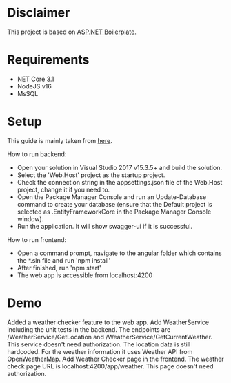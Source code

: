 # Disclaimer

This project is based on [ASP.NET Boilerplate](https://aspnetboilerplate.com/Pages/Documents).

# Requirements
- NET Core 3.1
- NodeJS v16
- MsSQL

# Setup
This guide is mainly taken from [here](https://aspnetboilerplate.com/Pages/Documents/Zero/Startup-Template-Angular).

How to run backend:
- Open your solution in Visual Studio 2017 v15.3.5+ and build the solution.
- Select the 'Web.Host' project as the startup project.
- Check the connection string in the appsettings.json file of the Web.Host project, change it if you need to.
- Open the Package Manager Console and run an Update-Database command to create your database (ensure that the Default project is selected as .EntityFrameworkCore in the Package Manager Console window).
- Run the application. It will show swagger-ui if it is successful.

How to run frontend:
- Open a command prompt, navigate to the angular folder which contains the *.sln file and run 'npm install'
- After finished, run 'npm start'
- The web app is accessible from localhost:4200

# Demo
Added a weather checker feature to the web app.
Add WeatherService including the unit tests in the backend. The endpoints are /WeatherService/GetLocation and /WeatherService/GetCurrentWeather. This service doesn't need authorization. The location data is still hardcoded. For the weather information it uses Weather API from OpenWeatherMap.
Add Weather Checker page in the frontend. The weather check page URL is localhost:4200/app/weather. This page doesn't need authorization.

